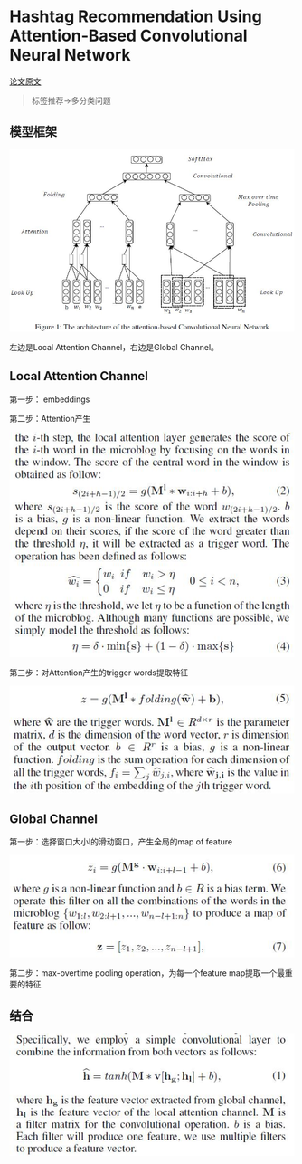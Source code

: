 # Hashtag Recommendation Using Attention-Based Convolutional Neural Network

[论文原文](https://github.com/chenboability/RecommenderSystem-Paper/blob/master/Deep%20Learning/paper/Hashtag%20Recommendation%20Using%20A%C2%8Attention-Based%20Convolutional%20Neural%20Network.pdf)

> 标签推荐->多分类问题

## 模型框架

![](res/hashTag.jpg)

左边是Local Attention Channel，右边是Global Channel。

## Local Attention Channel

第一步： embeddings

第二步：Attention产生

![](res/55.jpg)

第三步：对Attention产生的trigger words提取特征

![](res/56.jpg)

## Global Channel

第一步：选择窗口大小l的滑动窗口，产生全局的map of feature

![](res/57.jpg)

第二步：max-overtime pooling operation，为每一个feature map提取一个最重要的特征

## 结合

![](res/54.jpg)
